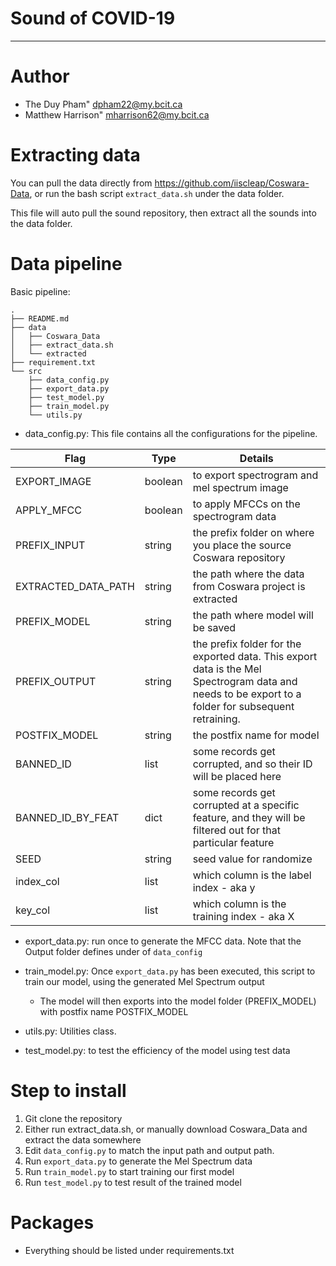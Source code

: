 # Sound of COVID-19
--------------

# Author
- The Duy Pham" <dpham22@my.bcit.ca>
- Matthew Harrison" <mharrison62@my.bcit.ca> 



# Extracting data

You can pull the data directly from https://github.com/iiscleap/Coswara-Data, or run the bash script `extract_data.sh`
under the data folder.

This file will auto pull the sound repository, then extract all the sounds into the data folder.

# Data pipeline

Basic pipeline:

```
.
├── README.md
├── data
│   ├── Coswara_Data
│   ├── extract_data.sh
│   └── extracted
├── requirement.txt
└── src
    ├── data_config.py
    ├── export_data.py
    ├── test_model.py
    ├── train_model.py
    └── utils.py

```

- data_config.py: This file contains all the configurations for the pipeline.

| Flag                | Type    | Details                                                                                                                                             |
|---------------------|---------|-----------------------------------------------------------------------------------------------------------------------------------------------------|
| EXPORT_IMAGE        | boolean | to export spectrogram and mel spectrum image                                                                                                        |
| APPLY_MFCC          | boolean | to apply MFCCs on the spectrogram data                                                                                                              |
| PREFIX_INPUT        | string  | the prefix folder on where you place the source Coswara repository                                                                                  |
| EXTRACTED_DATA_PATH | string  | the path where the data from Coswara project is extracted                                                                                           |
| PREFIX_MODEL        | string  | the path where model will be saved                                                                                                                  |
| PREFIX_OUTPUT       | string  | the prefix folder for the exported data. This export data is the Mel Spectrogram data and needs to be export to a folder for subsequent retraining. |
| POSTFIX_MODEL       | string  | the postfix name for model                                                                                                                          |
| BANNED_ID           | list    | some records get corrupted, and so their ID will be placed here                                                                                     |
| BANNED_ID_BY_FEAT   | dict    | some records get corrupted at a specific feature, and they will be filtered out for that particular feature                                         |
| SEED                | string  | seed value for randomize                                                                                                                            |
| index_col           | list    | which column is the label index - aka y                                                                                                             |
| key_col             | list    | which column is the training index - aka X                                                                                                          |

- export_data.py: run once to generate the MFCC data. Note that the Output folder defines under of `data_config`


- train_model.py: Once `export_data.py` has been executed, this script to train our model, using the generated Mel
  Spectrum output
    - The model will then exports into the model folder (PREFIX_MODEL) with postfix name POSTFIX_MODEL


- utils.py: Utilities class.


- test_model.py: to test the efficiency of the model using test data

# Step to install

1. Git clone the repository
2. Either run extract_data.sh, or manually download Coswara_Data and extract the data somewhere
3. Edit `data_config.py` to match the input path and output path.
4. Run `export_data.py` to generate the Mel Spectrum data
5. Run `train_model.py` to start training our first model
6. Run `test_model.py` to test result of the trained model

# Packages

- Everything should be listed under requirements.txt

